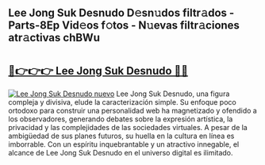 ## Lee Jong Suk Desnudo D𝚎sn𝚞dos filtr𝚊dos - Parts-8Ep Vid𝚎os f𝚘tos - N𝚞evas filtr𝚊ciones atr𝚊ctivas chBWu

# <h2><a href="http://mbaiio.tromn.icu/?c=Lee+Jong+Suk+Desnudo">🔗👉👉👉 Lee Jong Suk Desnudo 🔗🔗</a></h2>

[![Lee Jong Suk Desnudo nuevo](https://i.imgur.com/pEAQMta.gif)](http://mbaiio.tromn.icu/?c=Lee+Jong+Suk+Desnudo)
Lee Jong Suk Desnudo, una figura compleja y divisiva, elude la caracterización simple. Su enfoque poco ortodoxo para construir una personalidad web ha magnetizado y ofendido a los observadores, generando debates sobre la expresión artística, la privacidad y las complejidades de las sociedades virtuales. A pesar de la ambigüedad de sus planes futuros, su huella en la cultura en línea es imborrable. Con un espíritu inquebrantable y un atractivo innegable, el alcance de Lee Jong Suk Desnudo en el universo digital es ilimitado.
